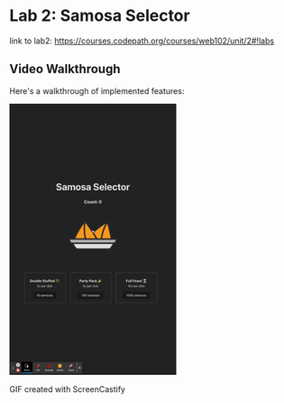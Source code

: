 # Lab 2: Samosa Selector

link to lab2: https://courses.codepath.org/courses/web102/unit/2#!labs

## Video Walkthrough

Here's a walkthrough of implemented features:

![alt text](walkthrough.gif)

GIF created with ScreenCastify
